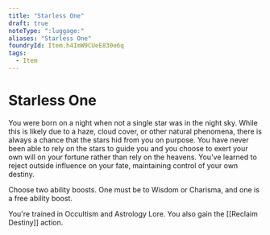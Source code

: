 ```yaml
---
title: "Starless One"
draft: true
noteType: ":luggage:"
aliases: "Starless One"
foundryId: Item.h4ImW9CUeE830e6q
tags:
  - Item
---
```


# Starless One

You were born on a night when not a single star was in the night sky. While this is likely due to a haze, cloud cover, or other natural phenomena, there is always a chance that the stars hid from you on purpose. You have never been able to rely on the stars to guide you and you choose to exert your own will on your fortune rather than rely on the heavens. You've learned to reject outside influence on your fate, maintaining control of your own destiny.

Choose two ability boosts. One must be to Wisdom or Charisma, and one is a free ability boost.

You're trained in Occultism and Astrology Lore. You also gain the [[Reclaim Destiny]] action.

